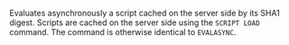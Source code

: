 Evaluates asynchronously a script cached on the server side by its SHA1 digest.
Scripts are cached on the server side using the `SCRIPT LOAD` command.
The command is otherwise identical to `EVALASYNC`.
